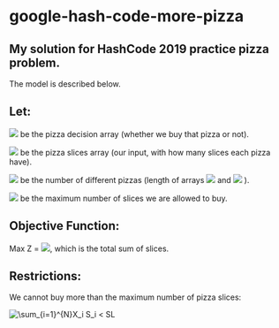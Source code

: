 # google-hash-code-more-pizza
## My solution for HashCode 2019 practice pizza problem.

The model is described below.

## Let:

<img src="https://render.githubusercontent.com/render/math?math=X_i%20%5Cin%20(0%2C1)"> be the pizza decision array (whether we buy that pizza or not).

<img src="https://render.githubusercontent.com/render/math?math=S_i%20%5Cin%20\N"> be the pizza slices array (our input, with how many slices each pizza have).

<img src="https://render.githubusercontent.com/render/math?math=N"> be the number of different pizzas (length of arrays <img src="https://render.githubusercontent.com/render/math?math=X_i"> and <img src="https://render.githubusercontent.com/render/math?math=S_i"> ).

<img src="https://render.githubusercontent.com/render/math?math=SL"> be the maximum number of slices we are allowed to buy.

## Objective Function:

Max Z = <img src="https://render.githubusercontent.com/render/math?math=%5Csum_%7Bi%3D1%7D%5E%7BN%7DX_i%20S_i">, which is the total sum of slices.

## Restrictions:

We cannot buy more than the maximum number of pizza slices:

![\sum_{i=1}^{N}X_i S_i < SL](https://render.githubusercontent.com/render/math?math=%5Csum_%7Bi%3D1%7D%5E%7BN%7DX_i%20S_i%20%3C%20SL)
